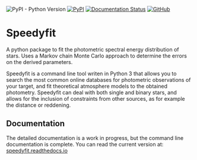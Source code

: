 ![PyPI - Python Version](https://img.shields.io/pypi/pyversions/speedyfit)
[![PyPI](https://img.shields.io/pypi/v/speedyfit?color=blue)](https://pypi.org/project/speedyfit/)
[![Documentation Status](https://readthedocs.org/projects/speedyfit/badge/?version=latest)](https://speedyfit.readthedocs.io/en/latest/?badge=latest)
[![GitHub](https://img.shields.io/github/license/vosjo/speedyfit)](https://github.com/vosjo/speedyfit/blob/master/LICENSE)

# Speedyfit

A python package to fit the photometric spectral energy distribution of stars. Uses a Markov chain Monte Carlo approach 
to determine the errors on the derived parameters.

Speedyfit is a command line tool writen in Python 3 that allows you to search the most common online databases for 
photometric observations of your target, and fit theoretical atmosphere models to the obtained photometry. Speedyfit can
deal with both single and binary stars, and allows for the inclusion of constraints from other sources, as for example
the distance or reddening. 

## Documentation

The detailed documentation is a work in progress, but the command line documentation is complete. You can read the
 current version at:
[speedyfit.readthedocs.io](https://speedyfit.readthedocs.io/en/latest/)
